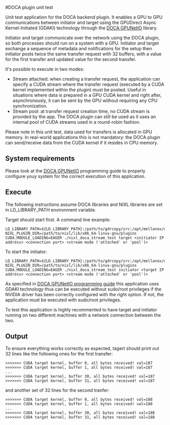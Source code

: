 #DOCA plugin unit test

Unit test application for the DOCA backend plugin. It enables a GPU to GPU communications between initiator and target using the GPUDirect Async Kernel-Initiated (GDAKI) technology through the [DOCA GPUNetIO](https://docs.nvidia.com/doca/sdk/doca+gpunetio/index.html) library.

Initiator and target communicate over the network using the DOCA plugin, so both processes should run on a system with a GPU. Initiator and target exchange a sequence of metadata and notifications for the setup then initiator posts twice the same transfer request with 32 buffers, with a value for the first transfer and updated value for the second transfer.

It's possible to execute in two modes:
- Stream attached: when creating a transfer request, the application can specify a CUDA stream where the transfer request (executed by a CUDA kernel implemented within the plugin) must be posted. Useful in situations where data is prepared in a GPU CUDA kernel and right after, asynchronously, it can be sent by the GPU without requiring any CPU synchronization.
- Stream pool: at transfer request creation time, no CUDA stream is provided by the app. The DOCA plugin can still be used as it uses an internal pool of CUDA streams used in a round-robin fashion.

Please note in this unit test, data used for transfers is allocated in GPU memory. In real-world applications this is not mandatory: the DOCA plugin can send/receive data from the CUDA kernel if it resides in CPU memory.

## System requirements

Please look at the [DOCA GPUNetIO](https://docs.nvidia.com/doca/sdk/doca+gpunetio/index.html) programming guide to properly configure youy system for the correct execution of this application.

## Execute

The following instructions assume DOCA libraries and NIXL libraries are set in LD_LIBRARY_PATH environment variable.

Target should start first. A command line example:

```
LD_LIBRARY_PATH=${LD_LIBRARY_PATH}:/path/to/gdrcopy/src:/opt/mellanox/doca NIXL_PLUGIN_DIR=/path/to/nixl/lib/x86_64-linux-gnu/plugins CUDA_MODULE_LOADING=EAGER ./nixl_doca_stream_test target <initiator IP address> <connection port> <stream mode ('attached' or 'pool')>
```

To start the initiator:

```
LD_LIBRARY_PATH=${LD_LIBRARY_PATH}:/path/to/gdrcopy/src:/opt/mellanox/doca NIXL_PLUGIN_DIR=/path/to/nixl/lib/x86_64-linux-gnu/plugins CUDA_MODULE_LOADING=EAGER ./nixl_doca_stream_test initiator <target IP address> <connection port> <stream mode ('attached' or 'pool')>
```

As specified in [DOCA GPUNetIO programming guide](https://docs.nvidia.com/doca/sdk/doca+gpunetio/index.html#src-3670647880_id-.DOCAGPUNetIOv3.0.0-RunningwithoutRootPrivileges) this application uses GDAKI technology thus can be executed without sudo/root privileges if the NVIDIA driver has been correctly configured with the right option. If not, the application must be executed with sudo/root privileges.

To test this application is highly recommented to have target and initiator running on two different machines with a network connection between the two. 

## Output

To ensure everything works correctly as expected, tagert should print out 32 lines like the following ones for the first transfer:

```
>>>>>>> CUDA target kernel, buffer 0, all bytes received! val=187
>>>>>>> CUDA target kernel, buffer 1, all bytes received! val=187
...
>>>>>>> CUDA target kernel, buffer 30, all bytes received! val=187
>>>>>>> CUDA target kernel, buffer 31, all bytes received! val=187
```

and another set of 32 lines for the second tranfer:

```
>>>>>>> CUDA target kernel, buffer 0, all bytes received! val=188
>>>>>>> CUDA target kernel, buffer 1, all bytes received! val=188
...
>>>>>>> CUDA target kernel, buffer 30, all bytes received! val=188
>>>>>>> CUDA target kernel, buffer 31, all bytes received! val=188
```
